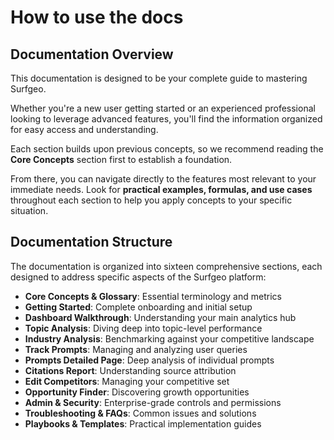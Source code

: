# How to use the docs

## Documentation Overview

This documentation is designed to be your complete guide to mastering Surfgeo.

Whether you're a new user getting started or an experienced professional looking to leverage advanced features, you'll find the information organized for easy access and understanding.

Each section builds upon previous concepts, so we recommend reading the **Core Concepts** section first to establish a foundation.

From there, you can navigate directly to the features most relevant to your immediate needs.
Look for **practical examples, formulas, and use cases** throughout each section to help you apply concepts to your specific situation.

## Documentation Structure

The documentation is organized into sixteen comprehensive sections, each designed to address specific aspects of the Surfgeo platform:

- **Core Concepts & Glossary**: Essential terminology and metrics
- **Getting Started**: Complete onboarding and initial setup
- **Dashboard Walkthrough**: Understanding your main analytics hub
- **Topic Analysis**: Diving deep into topic-level performance
- **Industry Analysis**: Benchmarking against your competitive landscape
- **Track Prompts**: Managing and analyzing user queries
- **Prompts Detailed Page**: Deep analysis of individual prompts
- **Citations Report**: Understanding source attribution
- **Edit Competitors**: Managing your competitive set
- **Opportunity Finder**: Discovering growth opportunities
- **Admin & Security**: Enterprise-grade controls and permissions
- **Troubleshooting & FAQs**: Common issues and solutions
- **Playbooks & Templates**: Practical implementation guides
